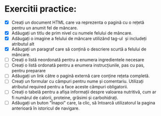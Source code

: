 # Exercitii practice:

- [x] Creați un document HTML care va reprezenta o pagină cu o rețetă pentru un anumit fel de mâncare.
- [x] Adăugați un titlu de prim nivel cu numele felului de mâncare.
- [x] Adăugați o imagine a felului de mâncare utilizând tag-ul <img> și includeți atributul alt
- [x] Adăugați un paragraf care să conțină o descriere scurtă a felului de mâncare.
- [ ] Creați o listă neordonată pentru a enumera ingredientele necesare
- [ ] Creați o listă ordonată pentru a enumera instrucțiunile, pas cu pas, pentru preparare
- [ ] Adăugați un link către o pagină externă care conține rețeta completă.
- [ ] Creați un formular cu câmpuri pentru nume și comentariu. Utilizați atributul required pentru a face aceste câmpuri obligatorii.
- [ ] Creați o tabelă pentru a afișa informații despre valoarea nutritivă, cum ar fi numărul de calorii, proteine, grăsimi și carbohidrați.
- [ ] Adăugați un buton &quot;Înapoi&quot; care, la clic, să întoarcă utilizatorul la pagina anterioară în istoricul de navigare.
